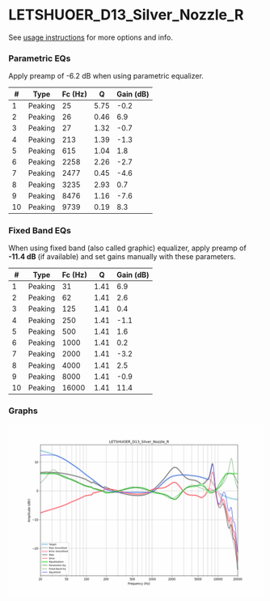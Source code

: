# LETSHUOER_D13_Silver_Nozzle_R
See [usage instructions](https://github.com/jaakkopasanen/AutoEq#usage) for more options and info.

### Parametric EQs
Apply preamp of -6.2 dB when using parametric equalizer.

|   # | Type    |   Fc (Hz) |    Q |   Gain (dB) |
|-----|---------|-----------|------|-------------|
|   1 | Peaking |        25 | 5.75 |        -0.2 |
|   2 | Peaking |        26 | 0.46 |         6.9 |
|   3 | Peaking |        27 | 1.32 |        -0.7 |
|   4 | Peaking |       213 | 1.39 |        -1.3 |
|   5 | Peaking |       615 | 1.04 |         1.8 |
|   6 | Peaking |      2258 | 2.26 |        -2.7 |
|   7 | Peaking |      2477 | 0.45 |        -4.6 |
|   8 | Peaking |      3235 | 2.93 |         0.7 |
|   9 | Peaking |      8476 | 1.16 |        -7.6 |
|  10 | Peaking |      9739 | 0.19 |         8.3 |

### Fixed Band EQs
When using fixed band (also called graphic) equalizer, apply preamp of **-11.4 dB** (if available) and set gains manually with these parameters.

|   # | Type    |   Fc (Hz) |    Q |   Gain (dB) |
|-----|---------|-----------|------|-------------|
|   1 | Peaking |        31 | 1.41 |         6.9 |
|   2 | Peaking |        62 | 1.41 |         2.6 |
|   3 | Peaking |       125 | 1.41 |         0.4 |
|   4 | Peaking |       250 | 1.41 |        -1.1 |
|   5 | Peaking |       500 | 1.41 |         1.6 |
|   6 | Peaking |      1000 | 1.41 |         0.2 |
|   7 | Peaking |      2000 | 1.41 |        -3.2 |
|   8 | Peaking |      4000 | 1.41 |         2.5 |
|   9 | Peaking |      8000 | 1.41 |        -0.9 |
|  10 | Peaking |     16000 | 1.41 |        11.4 |

### Graphs
![](./LETSHUOER_D13_Silver_Nozzle_R.png)
